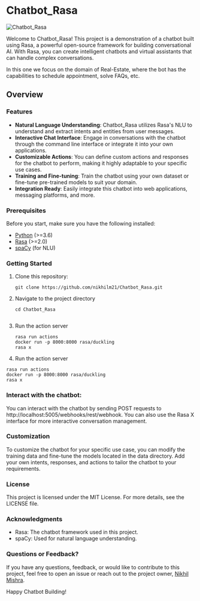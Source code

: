 # Chatbot_Rasa

![Chatbot_Rasa](https://img.shields.io/badge/Chatbot_Rasa-Ready-brightgreen.svg)

Welcome to Chatbot_Rasa! This project is a demonstration of a chatbot built using Rasa, a powerful open-source framework for building conversational AI. With Rasa, you can create intelligent chatbots and virtual assistants that can handle complex conversations. 

In this one we focus on the domain of Real-Estate, where the bot has the capabilities to schedule appointment, solve FAQs, etc.

## Overview

### Features

- **Natural Language Understanding**: Chatbot_Rasa utilizes Rasa's NLU to understand and extract intents and entities from user messages.
- **Interactive Chat Interface**: Engage in conversations with the chatbot through the command line interface or integrate it into your own applications.
- **Customizable Actions**: You can define custom actions and responses for the chatbot to perform, making it highly adaptable to your specific use cases.
- **Training and Fine-tuning**: Train the chatbot using your own dataset or fine-tune pre-trained models to suit your domain.
- **Integration Ready**: Easily integrate this chatbot into web applications, messaging platforms, and more.

### Prerequisites

Before you start, make sure you have the following installed:

- [Python](https://www.python.org/downloads/) (>=3.6)
- [Rasa](https://rasa.com/docs/rasa/installation) (>=2.0)
- [spaCy](https://spacy.io/usage) (for NLU)

### Getting Started

1. Clone this repository:

   ```shell
   git clone https://github.com/nikhilm21/Chatbot_Rasa.git

2. Navigate to the project directory
   ```shell
   cd Chatbot_Rasa


3. Run the action server
   ```shell
   rasa run actions
   docker run -p 8000:8000 rasa/duckling
   rasa x

4. Run the action server
  
  ```shell
  rasa run actions
  docker run -p 8000:8000 rasa/duckling
  rasa x
  ```

### Interact with the chatbot: 
You can interact with the chatbot by sending POST requests to http://localhost:5005/webhooks/rest/webhook. You can also use the Rasa X interface for more interactive conversation management. 

### Customization
To customize the chatbot for your specific use case, you can modify the training data and fine-tune the models located in the data directory. Add your own intents, responses, and actions to tailor the chatbot to your requirements.

### License
This project is licensed under the MIT License. For more details, see the LICENSE file.

### Acknowledgments
- Rasa: The chatbot framework used in this project.
- spaCy: Used for natural language understanding.

### Questions or Feedback?

If you have any questions, feedback, or would like to contribute to this project, feel free to open an issue or reach out to the project owner, [Nikhil Mishra](https://github.com/nikhilm21).

Happy Chatbot Building!






   
